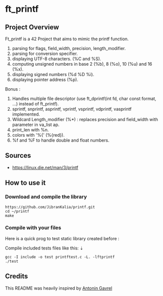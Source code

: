 # ft_printf

## Project Overview
Ft_printf is a 42 Project that aims to mimic the printf function.

1) parsing for flags, field_width, precision, length_modifier.
2) parsing for conversion specifier.
3) displaying UTF-8 characters. (%C and %S).
4) computing unsigned numbers in base 2 (%b), 8 (%o), 10 (%u) and 16 (%x).
5) displaying signed numbers (%d %D %i).
6) displaying pointer address (%p).

Bonus :
1) Handles multiple file descriptor (use ft_dprintf(int fd, char const format, ...) instead of ft_printf).
2) sprintf, snprintf, asprintf, vprintf, vsprintf, vdprintf, vasprintf implemented.
3) Wildcard Length_modifier (%*) : replaces precision and field_width with parameter in va_list ap.
5) print_len with %n.
7) colors with '%{' (%{red}).
8) %f and %F to handle double and float numbers.

## Sources
* https://linux.die.net/man/3/printf

## How to use it

### Download and compile the library

```
https://github.com/JibranKalia/printf.git
cd ~/printf
make
```

### Compile with your files

Here is a quick prog to test static library created before :

Compile included tests files like this: ⇣
```
gcc -I include -o test printftest.c -L. -lftprintf
./test
```

## Credits

This README was heavily inspired by [Antonin Gavrel](https://github.com/agavrel)
